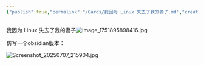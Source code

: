 ```yaml
---
{"publish":true,"permalink":"/Cards/我因为 Linux 失去了我的妻子.md","created":"2025-07-08","modified":"2025-07-08","published":"2025-07-12T13:43:54.869+08:00","cssclasses":""}
---
```


我因为 Linux 失去了我的妻子![Image_1751895898416.jpg](https://pub-pic.oldwinter.top/2025/07/b7359fce537a7619506b662bcc81c00c.png)

仿写一个obsidian版本：

![Screenshot_20250707_215904.jpg](https://pub-pic.oldwinter.top/2025/07/51efce9f6683fc9c1c06c02ef18ab0cd.png)
